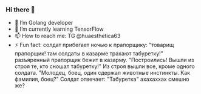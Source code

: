 ### Hi there 👋

- 🔭 I’m Golang developer
- 🌱 I’m currently learning TensorFlow
- 📫 How to reach me: TG @huaesthetica63
- ⚡ Fun fact: солдат прибегает ночью к прапорщику: "товарищ прапорщик! там солдаты в казарме трахают табуретку!" разъяренный прапорщик бежит в казарму. "Построились! Вышли из строя те, кто сношал табуретку!" Из строя вышли все, кроме одного солдата. "Молодец, боец, один сдержал животные инстинкты. Как фамилия, боец?" Солдат отвечает: "Табуретка" ахахаххах смешно же?


